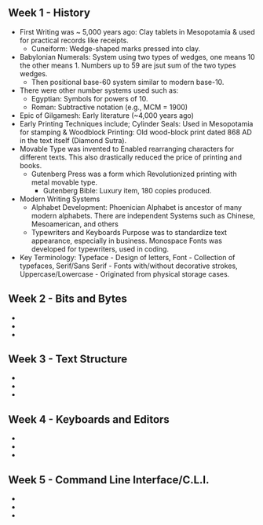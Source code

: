 ## Week 1 - History
- First Writing was ~ 5,000 years ago: Clay tablets in Mesopotamia & used for practical records like receipts.
  - Cuneiform: Wedge-shaped marks pressed into clay.
- Babylonian Numerals: System using two types of wedges, one means 10 the other means 1. Numbers up to 59 are jsut sum of the two types wedges.
  - Then positional base-60 system similar to modern base-10.
- There were other number systems used such as:
  - Egyptian: Symbols for powers of 10.
  - Roman: Subtractive notation (e.g., MCM = 1900)
- Epic of Gilgamesh: Early literature (~4,000 years ago)
- Early Printing Techniques include; Cylinder Seals: Used in Mesopotamia for stamping & Woodblock Printing: Old wood-block print dated 868 AD in the text itself (Diamond Sutra).
- Movable Type was invented to Enabled rearranging characters for different texts. This also drastically reduced the price of printing and books.
  - Gutenberg Press was a form which Revolutionized printing with metal movable type.
    - Gutenberg Bible: Luxury item, 180 copies produced.
- Modern Writing Systems
  - Alphabet Development: Phoenician Alphabet is ancestor of many modern alphabets. There are independent Systems such as Chinese, Mesoamerican, and others
  - Typewriters and Keyboards Purpose was to standardize text appearance, especially in business. Monospace Fonts was developed for typewriters, used in coding.   
- Key Terminology: Typeface - Design of letters, Font - Collection of typefaces, Serif/Sans Serif - Fonts with/without decorative strokes, Uppercase/Lowercase - Originated from physical storage cases.

## Week 2 - Bits and Bytes
-
-
-

## Week 3 - Text Structure
-
-
-

## Week 4 - Keyboards and Editors
-
-
-

## Week 5 - Command Line Interface/C.L.I.
-
-
-
